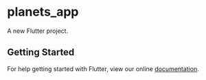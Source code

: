 # planets_app

A new Flutter project.

## Getting Started

For help getting started with Flutter, view our online
[documentation](https://flutter.io/).
